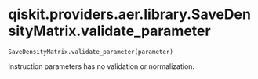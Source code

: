 # qiskit.providers.aer.library.SaveDensityMatrix.validate\_parameter

`SaveDensityMatrix.validate_parameter(parameter)`

Instruction parameters has no validation or normalization.
